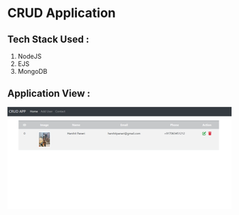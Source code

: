 # CRUD Application


## Tech Stack Used : 
1) NodeJS
2) EJS
3) MongoDB

## Application View :

![Alt text](/img/image.png)

